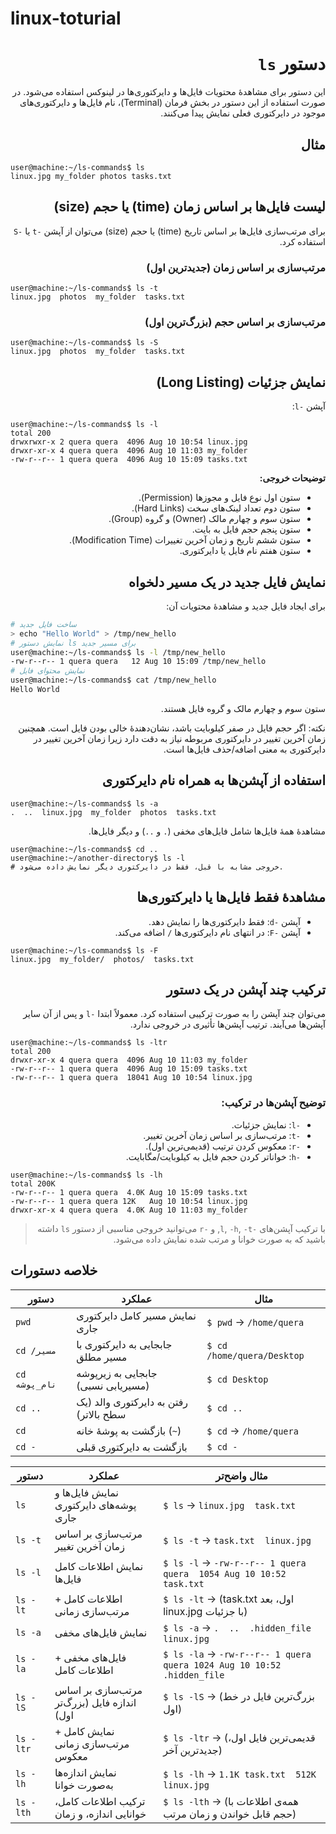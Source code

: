 # linux-toturial

<div dir="rtl">

# دستور `ls`

این دستور برای مشاهدهٔ محتویات فایل‌ها و دایرکتوری‌ها در لینوکس استفاده می‌شود. در صورت استفاده از این دستور در بخش فرمان (Terminal)، نام فایل‌ها و دایرکتوری‌های موجود در دایرکتوری فعلی نمایش پیدا می‌کنند.

## مثال

</div>

```terminal
user@machine:~/ls-commands$ ls
linux.jpg my_folder photos tasks.txt
```

<div dir="rtl">

## لیست فایل‌ها بر اساس زمان (time) یا حجم (size)

برای مرتب‌سازی فایل‌ها بر اساس تاریخ (time) یا حجم (size) می‌توان از آپشن `-t` یا `-S` استفاده کرد.

### مرتب‌سازی بر اساس زمان (جدیدترین اول)

</div>

```terminal
user@machine:~/ls-commands$ ls -t
linux.jpg  photos  my_folder  tasks.txt
```

<div dir="rtl">

### مرتب‌سازی بر اساس حجم (بزرگ‌ترین اول)

</div>

```terminal
user@machine:~/ls-commands$ ls -S
linux.jpg  photos  my_folder  tasks.txt
```

<div dir="rtl">

## نمایش جزئیات (Long Listing)

آپشن `-l`:

</div>

```terminal
user@machine:~/ls-commands$ ls -l
total 200
drwxrwxr-x 2 quera quera  4096 Aug 10 10:54 linux.jpg
drwxr-xr-x 4 quera quera  4096 Aug 10 11:03 my_folder
-rw-r--r-- 1 quera quera  4096 Aug 10 15:09 tasks.txt
```

<div dir="rtl">

**توضیحات خروجی:**

* ستون اول نوع فایل و مجوزها (Permission).
* ستون دوم تعداد لینک‌های سخت (Hard Links).
* ستون سوم و چهارم مالک (Owner) و گروه (Group).
* ستون پنجم حجم فایل به بایت.
* ستون ششم تاریخ و زمان آخرین تغییرات (Modification Time).
* ستون هفتم نام فایل یا دایرکتوری.

## نمایش فایل جدید در یک مسیر دلخواه

برای ایجاد فایل جدید و مشاهدهٔ محتویات آن:

</div>


```bash
# ساخت فایل جدید
> echo "Hello World" > /tmp/new_hello
# نمایش دستور ls برای مسیر جدید
user@machine:~/ls-commands$ ls -l /tmp/new_hello
-rw-r--r-- 1 quera quera   12 Aug 10 15:09 /tmp/new_hello
# نمایش محتوای فایل
user@machine:~/ls-commands$ cat /tmp/new_hello
Hello World
```

<div dir="rtl">

ستون سوم و چهارم مالک و گروه فایل هستند.

نکته: اگر حجم فایل در صفر کیلوبایت باشد، نشان‌دهندهٔ خالی بودن فایل است. همچنین زمان آخرین تغییر در دایرکتوری مربوطه نیاز به دقت دارد زیرا زمان آخرین تغییر در دایرکتوری به معنی اضافه/حذف فایل‌ها است.

## استفاده از آپشن‌ها به همراه نام دایرکتوری

</div>

```terminal
user@machine:~/ls-commands$ ls -a
.  ..  linux.jpg  my_folder  photos  tasks.txt
```

<div dir="rtl">

مشاهدهٔ همهٔ فایل‌ها شامل فایل‌های مخفی (`.` و `..`) و دیگر فایل‌ها.

</div>

```terminal
user@machine:~/ls-commands$ cd ..
user@machine:~/another-directory$ ls -l
# خروجی مشابه با قبل، فقط در دایرکتوری دیگر نمایش داده می‌شود.
```

<div dir="rtl">

## مشاهدهٔ فقط فایل‌ها یا دایرکتوری‌ها

* آپشن `-d`: فقط دایرکتوری‌ها را نمایش دهد.
* آپشن `-F`: در انتهای نام دایرکتوری‌ها `/` اضافه می‌کند.

</div>

```terminal
user@machine:~/ls-commands$ ls -F
linux.jpg  my_folder/  photos/  tasks.txt
```

<div dir="rtl">

## ترکیب چند آپشن در یک دستور

می‌توان چند آپشن را به صورت ترکیبی استفاده کرد. معمولاً ابتدا `-l` و پس از آن سایر آپشن‌ها می‌آیند. ترتیب آپشن‌ها تأثیری در خروجی ندارد.

</div>

```terminal
user@machine:~/ls-commands$ ls -ltr
total 200
drwxr-xr-x 4 quera quera  4096 Aug 10 11:03 my_folder
-rw-r--r-- 1 quera quera  4096 Aug 10 15:09 tasks.txt
-rw-r--r-- 1 quera quera  18041 Aug 10 10:54 linux.jpg
```

<div dir="rtl">

### توضیح آپشن‌ها در ترکیب:

* `-l`: نمایش جزئیات.
* `-t`: مرتب‌سازی بر اساس زمان آخرین تغییر.
* `-r`: معکوس کردن ترتیب (قدیمی‌ترین اول).
* `-h`: خواناتر کردن حجم فایل به کیلوبایت/مگابایت.

</div>



```terminal
user@machine:~/ls-commands$ ls -lh
total 200K
-rw-r--r-- 1 quera quera  4.0K Aug 10 15:09 tasks.txt
-rw-r--r-- 1 quera quera 12K   Aug 10 10:54 linux.jpg
drwxr-xr-x 4 quera quera  4.0K Aug 10 11:03 my_folder
```


<div dir="rtl">

> با ترکیب آپشن‌های `-l`, `-h`, `-t`, و `-r` می‌توانید خروجی مناسبی از دستور `ls` داشته باشید که به صورت خوانا و مرتب شده نمایش داده می‌شود.

</div>


## خلاصه دستورات

| دستور       | عملکرد                                        | مثال                                            |
|-------------|-----------------------------------------------|-------------------------------------------------|
| `pwd`       | نمایش مسیر کامل دایرکتوری جاری               | `$ pwd` → `/home/querа`                         |
| `cd /مسیر`  | جابجایی به دایرکتوری با مسیر مطلق            | `$ cd /home/querа/Desktop`                      |
| `cd نام_پوشه` | جابجایی به زیرپوشه (مسیریابی نسبی)           | `$ cd Desktop`                                  |
| `cd ..`     | رفتن به دایرکتوری والد (یک سطح بالاتر)       | `$ cd ..`                                       |
| `cd`        | بازگشت به پوشهٔ خانه (`~`)                    | `$ cd` → `/home/querа`                          |
| `cd -`      | بازگشت به دایرکتوری قبلی                     | `$ cd -`                                        |




| دستور     | عملکرد                                      | مثال واضح‌تر                                                           |
| --------- | ------------------------------------------- | ---------------------------------------------------------------------- |
| `ls`      | نمایش فایل‌ها و پوشه‌های دایرکتوری جاری     | `$ ls` → `linux.jpg  task.txt`                                         |
| `ls -t`   | مرتب‌سازی بر اساس زمان آخرین تغییر          | `$ ls -t` → `task.txt  linux.jpg`                                      |
| `ls -l`   | نمایش اطلاعات کامل فایل‌ها                  | `$ ls -l` → `-rw-r--r-- 1 quera quera  1054 Aug 10 10:52 task.txt`     |
| `ls -lt`  | اطلاعات کامل + مرتب‌سازی زمانی              | `$ ls -lt` → (task.txt اول، بعد linux.jpg با جزئیات)                   |
| `ls -a`   | نمایش فایل‌های مخفی                         | `$ ls -a` → `.  ..  .hidden_file  linux.jpg`                           |
| `ls -la`  | فایل‌های مخفی + اطلاعات کامل                | `$ ls -la` → `-rw-r--r-- 1 quera quera 1024 Aug 10 10:52 .hidden_file` |
| `ls -lS`  | مرتب‌سازی بر اساس اندازه فایل (بزرگ‌تر اول) | `$ ls -lS` → (بزرگ‌ترین فایل در خط اول)                                |
| `ls -ltr` | نمایش کامل + مرتب‌سازی زمانی معکوس          | `$ ls -ltr` → (قدیمی‌ترین فایل اول، جدیدترین آخر)                      |
| `ls -lh`  | نمایش اندازه‌ها به‌صورت خوانا               | `$ ls -lh` → `1.1K task.txt  512K linux.jpg`                           |
| `ls -lth` | ترکیب اطلاعات کامل، خوانایی اندازه، و زمان  | `$ ls -lth` → (همه‌ی اطلاعات با حجم قابل خواندن و زمان مرتب)           |


